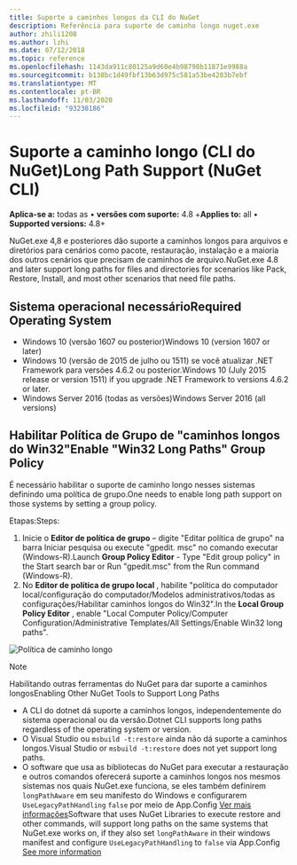 ```yaml
---
title: Suporte a caminhos longos da CLI do NuGet
description: Referência para suporte de caminho longo nuget.exe
author: zhili1208
ms.author: lzhi
ms.date: 07/12/2018
ms.topic: reference
ms.openlocfilehash: 1143da911c80125a9d60e4b98798b11871e9988a
ms.sourcegitcommit: b138bc1d49fbf13b63d975c581a53be4283b7ebf
ms.translationtype: MT
ms.contentlocale: pt-BR
ms.lasthandoff: 11/03/2020
ms.locfileid: "93238186"
---
```

# <a name="long-path-support-nuget-cli"></a><span data-ttu-id="5b8a5-103">Suporte a caminho longo (CLI do NuGet)</span><span class="sxs-lookup"><span data-stu-id="5b8a5-103">Long Path Support (NuGet CLI)</span></span>

<span data-ttu-id="5b8a5-104">**Aplica-se a:** todas as &bullet; **versões com suporte:** 4.8 +</span><span class="sxs-lookup"><span data-stu-id="5b8a5-104">**Applies to:** all &bullet; **Supported versions:** 4.8+</span></span>

<span data-ttu-id="5b8a5-105">NuGet.exe 4,8 e posteriores dão suporte a caminhos longos para arquivos e diretórios para cenários como pacote, restauração, instalação e a maioria dos outros cenários que precisam de caminhos de arquivo.</span><span class="sxs-lookup"><span data-stu-id="5b8a5-105">NuGet.exe 4.8 and later support long paths for files and directories for scenarios like Pack, Restore, Install, and most other scenarios that need file paths.</span></span>

## <a name="required-operating-system"></a><span data-ttu-id="5b8a5-106">Sistema operacional necessário</span><span class="sxs-lookup"><span data-stu-id="5b8a5-106">Required Operating System</span></span>

-   <span data-ttu-id="5b8a5-107">Windows 10 (versão 1607 ou posterior)</span><span class="sxs-lookup"><span data-stu-id="5b8a5-107">Windows 10 (version 1607 or later)</span></span>
-   <span data-ttu-id="5b8a5-108">Windows 10 (versão de 2015 de julho ou 1511) se você atualizar .NET Framework para versões 4.6.2 ou posterior.</span><span class="sxs-lookup"><span data-stu-id="5b8a5-108">Windows 10 (July 2015 release or version 1511) if you upgrade .NET Framework to versions 4.6.2 or later.</span></span>
-   <span data-ttu-id="5b8a5-109">Windows Server 2016 (todas as versões)</span><span class="sxs-lookup"><span data-stu-id="5b8a5-109">Windows Server 2016 (all versions)</span></span>

## <a name="enable-win32-long-paths-group-policy"></a><span data-ttu-id="5b8a5-110">Habilitar Política de Grupo de "caminhos longos do Win32"</span><span class="sxs-lookup"><span data-stu-id="5b8a5-110">Enable "Win32 Long Paths" Group Policy</span></span>

<span data-ttu-id="5b8a5-111">É necessário habilitar o suporte de caminho longo nesses sistemas definindo uma política de grupo.</span><span class="sxs-lookup"><span data-stu-id="5b8a5-111">One needs to enable long path support on those systems by setting a group policy.</span></span>

<span data-ttu-id="5b8a5-112">Etapas:</span><span class="sxs-lookup"><span data-stu-id="5b8a5-112">Steps:</span></span>
1. <span data-ttu-id="5b8a5-113">Inicie o **Editor de política de grupo** – digite "Editar política de grupo" na barra Iniciar pesquisa ou execute "gpedit. msc" no comando executar (Windows-R).</span><span class="sxs-lookup"><span data-stu-id="5b8a5-113">Launch **Group Policy Editor** - Type "Edit group policy" in the Start search bar or Run "gpedit.msc" from the Run command (Windows-R).</span></span>
2. <span data-ttu-id="5b8a5-114">No **Editor de política de grupo local** , habilite "política do computador local/configuração do computador/Modelos administrativos/todas as configurações/Habilitar caminhos longos do Win32".</span><span class="sxs-lookup"><span data-stu-id="5b8a5-114">In the **Local Group Policy Editor** , enable "Local Computer Policy/Computer Configuration/Administrative Templates/All Settings/Enable Win32 long paths".</span></span>

![Política de caminho longo](media/LongPathPolicy.png)


> [!Note]
> <span data-ttu-id="5b8a5-116">Habilitando outras ferramentas do NuGet para dar suporte a caminhos longos</span><span class="sxs-lookup"><span data-stu-id="5b8a5-116">Enabling Other NuGet Tools to Support Long Paths</span></span>
>
> -   <span data-ttu-id="5b8a5-117">A CLI do dotnet dá suporte a caminhos longos, independentemente do sistema operacional ou da versão.</span><span class="sxs-lookup"><span data-stu-id="5b8a5-117">Dotnet CLI supports long paths regardless of the operating system or version.</span></span>
> -   <span data-ttu-id="5b8a5-118">O Visual Studio ou `msbuild -t:restore` ainda não dá suporte a caminhos longos.</span><span class="sxs-lookup"><span data-stu-id="5b8a5-118">Visual Studio or `msbuild -t:restore` does not yet support long paths.</span></span>
> -   <span data-ttu-id="5b8a5-119">O software que usa as bibliotecas do NuGet para executar a restauração e outros comandos oferecerá suporte a caminhos longos nos mesmos sistemas nos quais NuGet.exe funciona, se eles também definirem `longPathAware` em seu manifesto do Windows e configurarem `UseLegacyPathHandling` `false` por meio de App.Config [Ver mais informações](/archive/blogs/jeremykuhne/net-4-6-2-and-long-paths-on-windows-10)</span><span class="sxs-lookup"><span data-stu-id="5b8a5-119">Software that uses NuGet Libraries to execute restore and other commands, will support long paths on the same systems that NuGet.exe works on, if they also set `longPathAware` in their windows manifest and configure `UseLegacyPathHandling` to `false` via App.Config [See more information](/archive/blogs/jeremykuhne/net-4-6-2-and-long-paths-on-windows-10)</span></span>